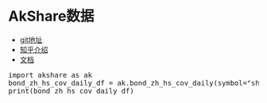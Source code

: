 # AkShare数据

- [git地址](https://github.com/jindaxiang/akshare)
- [知乎介绍](https://zhuanlan.zhihu.com/p/143803396)
- [文档](https://akshare-4gize6tod19f2d2e-1252952517.tcloudbaseapp.com/index.html)

<pre>
import akshare as ak
bond_zh_hs_cov_daily_df = ak.bond_zh_hs_cov_daily(symbol="sh113542")
print(bond_zh_hs_cov_daily_df)
</pre>
